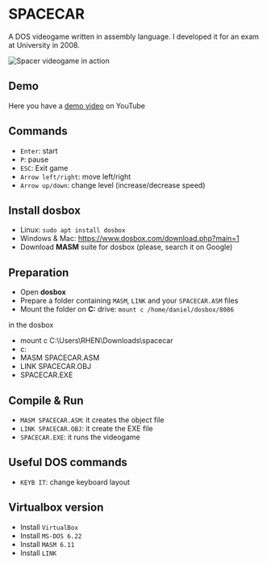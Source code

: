 # SPACECAR

A DOS videogame written in assembly language. I developed it for an exam at University in 2008.

![Spacer videogame in action](https://raw.githubusercontent.com/danielzotti/spacecar/master/images/pause.png)

## Demo

Here you have a [demo video](https://youtu.be/O3vanqQIQrU) on YouTube

## Commands

- `Enter`: start
- `P`: pause
- `ESC`: Exit game
- `Arrow left/right`: move left/right
- `Arrow up/down`: change level (increase/decrease speed)

## Install dosbox

- Linux: `sudo apt install dosbox`
- Windows & Mac: https://www.dosbox.com/download.php?main=1
- Download **MASM** suite for dosbox (please, search it on Google)

## Preparation

- Open **dosbox**
- Prepare a folder containing `MASM`, `LINK` and your `SPACECAR.ASM` files
- Mount the folder on **C:** drive: `mount c /home/daniel/dosbox/8086`

in the dosbox
- mount c C:\Users\RHEN\Downloads\spacecar
- c:
- MASM SPACECAR.ASM
- LINK SPACECAR.OBJ
- SPACECAR.EXE



## Compile & Run

- `MASM SPACECAR.ASM`: it creates the object file
- `LINK SPACECAR.OBJ`: it create the EXE file
- `SPACECAR.EXE`: it runs the videogame

## Useful DOS commands

- `KEYB IT`: change keyboard layout

## Virtualbox version

- Install `VirtualBox`
- Install `MS-DOS 6.22`
- Install `MASM 6.11`
- Install `LINK`
